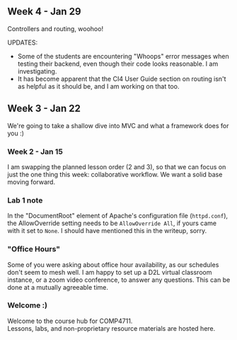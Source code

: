 ## Week 4 - Jan 29

Controllers and routing, woohoo!

UPDATES:

- Some of the students are encountering "Whoops" error messages when testing
their backend, even though their code looks reasonable. I am investigating.
- It has become apparent that the CI4 User Guide section on routing isn't
as helpful as it should be, and I am working on that too.


## Week 3 - Jan 22

We're going to take a shallow dive into MVC and what a framework does for you :)

### Week 2 - Jan 15

I am swapping the planned lesson order (2 and 3), so that we can focus on just
the one thing this week: collaborative workflow. We want a solid base moving forward.


### Lab 1 note  

In the "DocumentRoot" element of Apache's configuration file (`httpd.conf`), the
AllowOverride setting needs to be `AllowOverride All`, if yours came with it
set to `None`. I should have mentioned this in the writeup, sorry.

### "Office Hours"

Some of you were asking about office hour availability, as our schedules don't seem to mesh well.
I am happy to set up a D2L virtual classroom instance, or a zoom video conference,
to answer any questions. This can be done at a mutually agreeable time.

### Welcome :) 

Welcome to the course hub for COMP4711.  
Lessons, labs, and non-proprietary resource materials are hosted here.